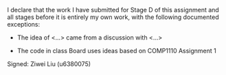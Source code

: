I declare that the work I have submitted for Stage D of this assignment and all stages before it is entirely my own work, with the following documented exceptions:

* The idea of <...> came from a discussion with <...>

* The code in class Board uses ideas based on COMP1110 Assignment 1

Signed: Ziwei Liu (u6380075)
